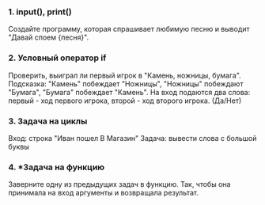 ### 1. input(), print()

Создайте программу, которая спрашивает любимую песню и выводит "Давай споем {песня}".

### 2. Условный оператор if

Проверить, выиграл ли первый игрок в "Камень, ножницы, бумага". Подсказка: "Камень" побеждает "Ножницы", "Ножницы" побеждают "Бумага", "Бумага" побеждает "Камень". На вход подаются два слова: первый - ход первого игрока, второй - ход второго игрока. (Да/Нет)

### 3. Задача на циклы

Вход: строка "Иван пошел В Магазин"
Задача: вывести слова с большой буквы

### 4. *Задача на функцию

Заверните одну из предыдущих задач в функцию. Так, чтобы она принимала на вход аргументы и возвращала результат.